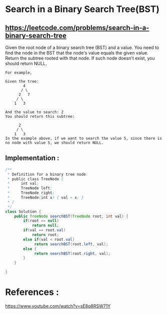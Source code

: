 # Search in a Binary Search Tree(BST)
## https://leetcode.com/problems/search-in-a-binary-search-tree

Given the root node of a binary search tree (BST) and a value. You need to find the node in the BST that the node's value equals the given value. Return the subtree rooted with that node. If such node doesn't exist, you should return NULL.

```
For example, 

Given the tree:
        4
       / \
      2   7
     / \
    1   3

And the value to search: 2
You should return this subtree:

      2     
     / \   
    1   3
In the example above, if we want to search the value 5, since there is no node with value 5, we should return NULL.
```

## Implementation :

```java
/**
 * Definition for a binary tree node.
 * public class TreeNode {
 *     int val;
 *     TreeNode left;
 *     TreeNode right;
 *     TreeNode(int x) { val = x; }
 * }
 */
class Solution {
    public TreeNode searchBST(TreeNode root, int val) {
        if(root == null)
            return null;
        if(val == root.val)
            return root;
        else if(val < root.val)
             return searchBST(root.left, val);
        else {
             return searchBST(root.right, val);
        }
    }
    
}
```
# References :
https://www.youtube.com/watch?v=sE8q8RSW71Y
